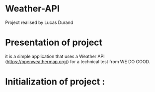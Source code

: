 # Weather-API
Project realised by Lucas Durand

# Presentation of project
it is a simple application that uses a Weather API (https://openweathermap.org/) for a technical test from WE DO GOOD.

# Initialization of project :
